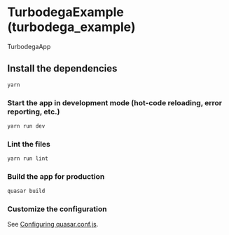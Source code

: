 # TurbodegaExample (turbodega_example)

TurbodegaApp

## Install the dependencies

```bash
yarn
```

### Start the app in development mode (hot-code reloading, error reporting, etc.)

```bash
yarn run dev
```

### Lint the files

```bash
yarn run lint
```

### Build the app for production

```bash
quasar build
```

### Customize the configuration

See [Configuring quasar.conf.js](https://quasar.dev/quasar-cli/quasar-conf-js).
